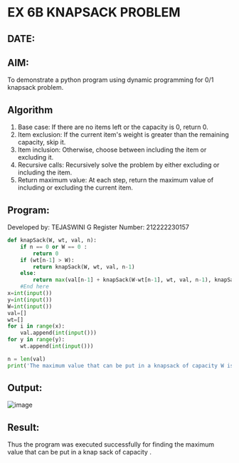 # EX 6B KNAPSACK PROBLEM
## DATE:
## AIM:
To demonstrate a python program using dynamic programming for 0/1 knapsack problem.
## Algorithm
1. Base case: If there are no items left or the capacity is 0, return 0.
2. Item exclusion: If the current item's weight is greater than the remaining capacity, skip it.
3. Item inclusion: Otherwise, choose between including the item or excluding it.
4. Recursive calls: Recursively solve the problem by either excluding or including the item.
5. Return maximum value: At each step, return the maximum value of including or excluding the current item. 

## Program:

Developed by: TEJASWINI G 
Register Number: 212222230157

```PYTHON
def knapSack(W, wt, val, n):
	if n == 0 or W == 0 :
		return 0
	if (wt[n-1] > W):
		return knapSack(W, wt, val, n-1)
	else:
		return max(val[n-1] + knapSack(W-wt[n-1], wt, val, n-1), knapSack(W, wt, val, n-1))
	#End here
x=int(input())
y=int(input())
W=int(input())
val=[]
wt=[]
for i in range(x):
    val.append(int(input()))
for y in range(y):
    wt.append(int(input()))

n = len(val)
print('The maximum value that can be put in a knapsack of capacity W is: ',knapSack(W, wt, val, n))
```

## Output:
![image](https://github.com/user-attachments/assets/dfd9f27c-8fa2-487d-9aa8-229742f8883a)

## Result:
Thus the program was executed successfully for finding the maximum value that can be put in a knap sack of capacity .
